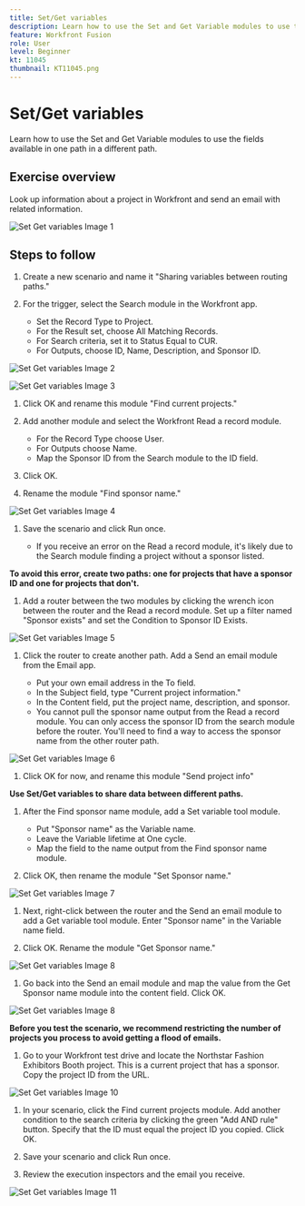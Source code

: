```yaml
---
title: Set/Get variables
description: Learn how to use the Set and Get Variable modules to use the fields available in one path in a different path.
feature: Workfront Fusion
role: User
level: Beginner
kt: 11045
thumbnail: KT11045.png
---
```


# Set/Get variables

Learn how to use the Set and Get Variable modules to use the fields available in one path in a different path.

## Exercise overview

Look up information about a project in Workfront and send an email with related information.

![Set Get variables Image 1](../12-exercises/assets/set-get-variables-walkthrough-1.png)

## Steps to follow

1. Create a new scenario and name it "Sharing variables between routing paths."

1. For the trigger, select the Search module in the Workfront app.

   + Set the Record Type to Project.
   + For the Result set, choose All Matching Records.
   + For Search criteria, set it to Status Equal to CUR.
   + For Outputs, choose ID, Name, Description, and Sponsor ID.

![Set Get variables Image 2](../12-exercises/assets/set-get-variables-walkthrough-2.png)

![Set Get variables Image 3](../12-exercises/assets/set-get-variables-walkthrough-3.png)

1. Click OK and rename this module "Find current projects."

1. Add another module and select the Workfront Read a record module.

   + For the Record Type choose User.
   + For Outputs choose Name.
   + Map the Sponsor ID from the Search module to the ID field.

1. Click OK.

1. Rename the module "Find sponsor name."

![Set Get variables Image 4](../12-exercises/assets/set-get-variables-walkthrough-4.png)

1. Save the scenario and click Run once.

   + If you receive an error on the Read a record module, it's likely due to the Search module finding a project without a sponsor listed.

**To avoid this error, create two paths: one for projects that have a sponsor ID and one for projects that don't.**

1. Add a router between the two modules by clicking the wrench icon between the router and the Read a record module. Set up a filter named "Sponsor exists" and set the Condition to Sponsor ID Exists.

![Set Get variables Image 5](../12-exercises/assets/set-get-variables-walkthrough-5.png)

1. Click the router to create another path. Add a Send an email module from the Email app.

   + Put your own email address in the To field.
   + In the Subject field, type "Current project information."
   + In the Content field, put the project name, description, and sponsor.
   + You cannot pull the sponsor name output from the Read a record module. You can only access the sponsor ID from the search module before the router. You'll need to find a way to access the sponsor name from the other router path.

![Set Get variables Image 6](../12-exercises/assets/set-get-variables-walkthrough-6.png)

1. Click OK for now, and rename this module "Send project info"

**Use Set/Get variables to share data between different paths.**

1. After the Find sponsor name module, add a Set variable tool module.

   + Put "Sponsor name" as the Variable name.
   + Leave the Variable lifetime at One cycle.
   + Map the field to the name output from the Find sponsor name module.

1. Click OK, then rename the module "Set Sponsor name."

![Set Get variables Image 7](../12-exercises/assets/set-get-variables-walkthrough-7.png)

1. Next, right-click between the router and the Send an email module to add a Get variable tool module. Enter "Sponsor name" in the Variable name field.

1. Click OK. Rename the module "Get Sponsor name."

![Set Get variables Image 8](../12-exercises/assets/set-get-variables-walkthrough-8.png)

1. Go back into the Send an email module and map the value from the Get Sponsor name module into the content field. Click OK.

![Set Get variables Image 8](../12-exercises/assets/set-get-variables-walkthrough-8.png)

**Before you test the scenario, we recommend restricting the number of projects you process to avoid getting a flood of emails.**

1. Go to your Workfront test drive and locate the Northstar Fashion Exhibitors Booth project. This is a current project that has a sponsor. Copy the project ID from the URL.

![Set Get variables Image 10](../12-exercises/assets/set-get-variables-walkthrough-10.png)

1. In your scenario, click the Find current projects module. Add another condition to the search criteria by clicking the green "Add AND rule" button. Specify that the ID must equal the project ID you copied. Click OK.

1. Save your scenario and click Run once.

1. Review the execution inspectors and the email you receive.

![Set Get variables Image 11](../12-exercises/assets/set-get-variables-walkthrough-11.png)
